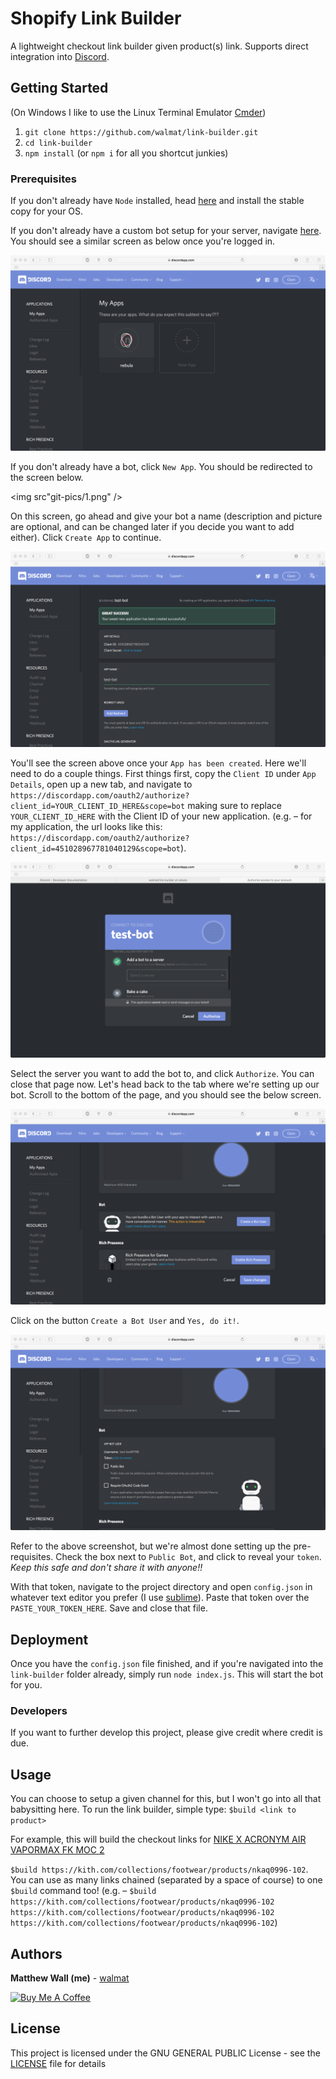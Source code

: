# Shopify Link Builder

A lightweight checkout link builder given product(s) link. Supports direct integration into [Discord](https://discordapp.com).

## Getting Started

(On Windows I like to use the Linux Terminal Emulator [Cmder](http://cmder.net))

1. `git clone https://github.com/walmat/link-builder.git`
2. `cd link-builder`
3. `npm install` (or `npm i` for all you shortcut junkies)

### Prerequisites

If you don't already have `Node` installed, head [here](https://nodejs.org/) and install the stable copy for your OS.

If you don't already have a custom bot setup for your server, navigate [here](https://discordapp.com/developers/applications/me). You should see a similar screen as below once you're logged in.

<img src="git-pics/landing screen.png" />

If you don't already have a bot, click `New App`. You should be redirected to the screen below.

<img src"git-pics/1.png" />

On this screen, go ahead and give your bot a name (description and picture are optional, and can be changed later if you decide you want to add either). Click `Create App` to continue.

<img src="git-pics/2.png" />

You'll see the screen above once your `App has been created`. Here we'll need to do a couple things. First things first,
copy the `Client ID` under `App Details`, open up a new tab, and navigate to `https://discordapp.com/oauth2/authorize?client_id=YOUR_CLIENT_ID_HERE&scope=bot`
making sure to replace `YOUR_CLIENT_ID_HERE` with the Client ID of your new application. (e.g. – for my application,
the url looks like this: `https://discordapp.com/oauth2/authorize?client_id=451028967781040129&scope=bot`).

<img src="git-pics/5.png" />

Select the server you want to add the bot to, and click `Authorize`. You can close that page now. Let's head back to the
tab where we're setting up our bot. Scroll to the bottom of the page, and you should see the below screen.

<img src="git-pics/3.png" />

Click on the button `Create a Bot User` and `Yes, do it!`.

<img src="git-pics/4.png" />

Refer to the above screenshot, but we're almost done setting up the pre-requisites. Check the box next to `Public Bot`,
and click to reveal your `token`. *Keep this safe and don't share it with anyone!!*

With that token, navigate to the project directory and open `config.json` in whatever text editor you prefer (I use [sublime](https://www.sublimetext.com)).
Paste that token over the `PASTE_YOUR_TOKEN_HERE`. Save and close that file.

## Deployment

Once you have the `config.json` file finished, and if you're navigated into the `link-builder` folder already, simply
run `node index.js`. This will start the bot for you.

### Developers

If you want to further develop this project, please give credit where credit is due.

## Usage

You can choose to setup a given channel for this, but I won't go into all that babysitting here. To run the link builder,
simple type: `$build <link to product>`

For example, this will build the checkout links for [NIKE X ACRONYM AIR VAPORMAX FK MOC 2](https://kith.com/collections/footwear/products/nkaq0996-102)

`$build https://kith.com/collections/footwear/products/nkaq0996-102`. You can use as many links chained (separated by a space of course) to one `$build`
command too!
(e.g. – `$build https://kith.com/collections/footwear/products/nkaq0996-102
https://kith.com/collections/footwear/products/nkaq0996-102
https://kith.com/collections/footwear/products/nkaq0996-102`)

## Authors

**Matthew Wall (me)** - [walmat](https://github.com/walmat)

<a href="https://www.buymeacoffee.com/nebula" target="_blank">
    <img src="https://www.buymeacoffee.com/assets/img/custom_images/orange_img.png" alt="Buy Me A Coffee" style="height: auto !important;width: auto !important;" >
</a>

## License

This project is licensed under the GNU GENERAL PUBLIC License - see the [LICENSE](LICENSE) file for details

